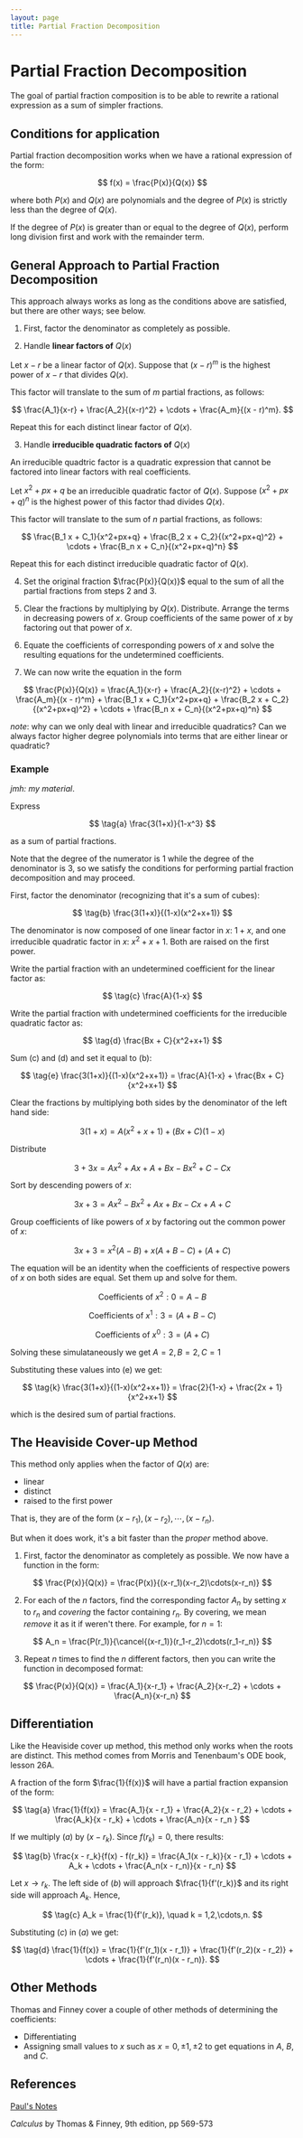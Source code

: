 ```yaml
---
layout: page
title: Partial Fraction Decomposition
---
```

# Partial Fraction Decomposition
The goal of partial fraction composition is to be able to rewrite a rational expression as a sum of simpler fractions.

## Conditions for application

Partial fraction decomposition works when we have a rational expression of the form:

$$ f(x) = \frac{P(x)}{Q(x)} $$

where both $P(x)$ and $Q(x)$ are polynomials and the degree of $P(x)$ is strictly less than the degree of $Q(x)$.

If the degree of $P(x)$ is greater than or equal to the degree of $Q(x)$, perform long division first and work with the remainder term.

## General Approach to Partial Fraction Decomposition

This approach always works as long as the conditions above are satisfied, but there are other ways; see below.

1. First, factor the denominator as completely as possible.

2. Handle **linear factors of** $Q(x)$

Let $x - r$ be a linear factor of $Q(x)$. Suppose that $(x - r)^m$ is the highest power of $x - r$ that divides $Q(x)$.

This factor will translate to the sum of $m$ partial fractions, as follows:

$$ \frac{A_1}{x-r} + \frac{A_2}{(x-r)^2} + \cdots + \frac{A_m}{(x - r)^m}. $$

Repeat this for each distinct linear factor of $Q(x)$.

3. Handle **irreducible quadratic factors of** $Q(x)$

An irreducible quadtric factor is a quadratic expression that cannot be factored into linear factors with real coefficients.

Let $x^2 + px + q$ be an irreducible quadratic factor of $Q(x)$. Suppose $(x^2 +px + q)^n$ is the highest power of this factor thad divides $Q(x)$.

This factor will translate to the sum of $n$ partial fractions, as follows:

$$ \frac{B_1 x + C_1}{x^2+px+q} + \frac{B_2 x + C_2}{(x^2+px+q)^2} + \cdots + \frac{B_n x + C_n}{(x^2+px+q)^n} $$

Repeat this for each distinct irreducible quadratic factor of $Q(x)$.

4. Set the original fraction $\frac{P(x)}{Q(x)}$ equal to the sum of all the partial fractions from steps 2 and 3.

5. Clear the fractions by multiplying by $Q(x)$. Distribute. Arrange the terms in decreasing powers of $x$. Group coefficients of the same power of $x$ by factoring out that power of $x$.

6. Equate the coefficients of corresponding powers of $x$ and solve the resulting equations for the undetermined coefficients.

7. We can now write the equation in the form

$$ \frac{P(x)}{Q(x)} = \frac{A_1}{x-r} + \frac{A_2}{(x-r)^2} + \cdots + \frac{A_m}{(x - r)^m} + \frac{B_1 x + C_1}{x^2+px+q} + \frac{B_2 x + C_2}{(x^2+px+q)^2} + \cdots + \frac{B_n x + C_n}{(x^2+px+q)^n} $$

*note*: why can we only deal with linear and irreducible quadratics? Can we always factor higher degree polynomials into terms that are either linear or quadratic?

### Example

*jmh: my material*.

Express

$$ \tag{a} \frac{3(1+x)}{1-x^3} $$

as a sum of partial fractions.

Note that the degree of the numerator is 1 while the degree of the denominator is 3, so we satisfy the conditions for performing partial fraction decomposition and may proceed.

First, factor the denominator (recognizing that it's a sum of cubes):

$$ \tag{b} \frac{3(1+x)}{(1-x)(x^2+x+1)} $$

The denominator is now composed of one linear factor in $x$: $1+x$, and one irreducible quadratic factor in $x$:  $x^2+x+1$. Both are raised on the first power.

Write the partial fraction with an undetermined coefficient for the linear factor as:

$$ \tag{c} \frac{A}{1-x} $$

Write the partial fraction with undetermined coefficients for the irreducible quadratic factor as:

$$ \tag{d} \frac{Bx + C}{x^2+x+1} $$

Sum (c) and (d) and set it equal to (b):

$$ \tag{e} \frac{3(1+x)}{(1-x)(x^2+x+1)} = \frac{A}{1-x} + \frac{Bx + C}{x^2+x+1} $$

Clear the fractions by multiplying both sides by the denominator of the left hand side:

$$ \tag{f} 3(1+x) = A(x^2+x+1) + (Bx+C)(1-x) $$

Distribute

$$ \tag{g} 3 + 3x = Ax^2 + Ax + A + Bx - Bx^2 +C - Cx $$

Sort by descending powers of $x$:

$$ \tag{h} 3x + 3 = Ax^2 - Bx^2 + Ax + Bx - Cx + A + C $$

Group coefficients of like powers of $x$ by factoring out the common power of $x$:

$$ \tag{i} 3x + 3 = x^2(A-B) + x(A+B-C) + (A+C) $$

The equation will be an identity when the coefficients of respective powers of $x$ on both sides are equal. Set them up and solve for them.

$$ \tag{j} \text{Coefficients of}~x^2: 0 = A - B $$

$$ \text{Coefficients of}~x^1: 3 = (A+B-C) $$

$$ \text{Coefficients of}~x^0: 3 = (A+C) $$

Solving these simulataneously we get $A=2, B=2, C=1$

Substituting these values into (e) we get:

$$ \tag{k} \frac{3(1+x)}{(1-x)(x^2+x+1)} = \frac{2}{1-x} + \frac{2x + 1}{x^2+x+1} $$

which is the desired sum of partial fractions.

## The Heaviside Cover-up Method

This method only applies when the factor of $Q(x)$ are:

* linear
* distinct
* raised to the first power

That is, they are of the form $(x-r_1),(x-r_2),\cdots,(x-r_n)$.

But when it does work, it's a bit faster than the *proper* method above.

1. First, factor the denominator as completely as possible. We now have a function in the form:

$$ \frac{P(x)}{Q(x)} = \frac{P(x)}{(x-r_1)(x-r_2)\cdots(x-r_n)} $$

2. For each of the $n$ factors, find the corresponding factor $A_n$ by setting $x$ to $r_n$ and *covering* the factor containing $r_n$. By covering, we mean *remove* it as it if weren't there. For example, for $n = 1$:

$$ A_n = \frac{P(r_1)}{\cancel{(x-r_1)}(r_1-r_2)\cdots(r_1-r_n)} $$

3. Repeat $n$ times to find the $n$ different factors, then you can write the function in decomposed format:

$$ \frac{P(x)}{Q(x)} = \frac{A_1}{x-r_1} + \frac{A_2}{x-r_2} + \cdots + \frac{A_n}{x-r_n} $$

## Differentiation
Like the Heaviside cover up method, this method only works when the roots are distinct. This method comes from Morris and Tenenbaum's ODE book, lesson 26A.

A fraction of the form $\frac{1}{f(x)}$ will have a partial fraction expansion of the form:

$$ \tag{a} \frac{1}{f(x)} = \frac{A_1}{x - r_1} + \frac{A_2}{x - r_2} + \cdots + \frac{A_k}{x - r_k} + \cdots + \frac{A_n}{x - r_n } $$

If we multiply $(a)$ by $(x - r_k)$. Since $f(r_k) = 0$, there results:

$$ \tag{b} \frac{x - r_k}{f(x) - f(r_k)} = \frac{A_1(x - r_k)}{x - r_1} + \cdots + A_k + \cdots + \frac{A_n(x - r_n)}{x - r_n} $$

Let $x \longrightarrow r_k$. The left side of $(b)$ will approach $\frac{1}{f'(r_k)}$ and its right side will approach $A_k$. Hence,

$$ \tag{c} A_k = \frac{1}{f'(r_k)}, \quad k = 1,2,\cdots,n. $$

Substituting $(c)$ in $(a)$ we get:

$$ \tag{d} \frac{1}{f(x)} = \frac{1}{f'(r_1)(x - r_1)} + \frac{1}{f'(r_2)(x - r_2)} + \cdots + \frac{1}{f'(r_n)(x - r_n)}. $$

## Other Methods
Thomas and Finney cover a couple of other methods of determining the coefficients:

* Differentiating
* Assigning small values to $x$ such as $x=0,\pm1,\pm2$ to get equations in $A$, $B$, and $C$.

## References
[Paul's Notes](https://tutorial.math.lamar.edu/classes/calcii/partialfractions.aspx)

*Calculus* by Thomas & Finney, 9th edition, pp 569-573 
